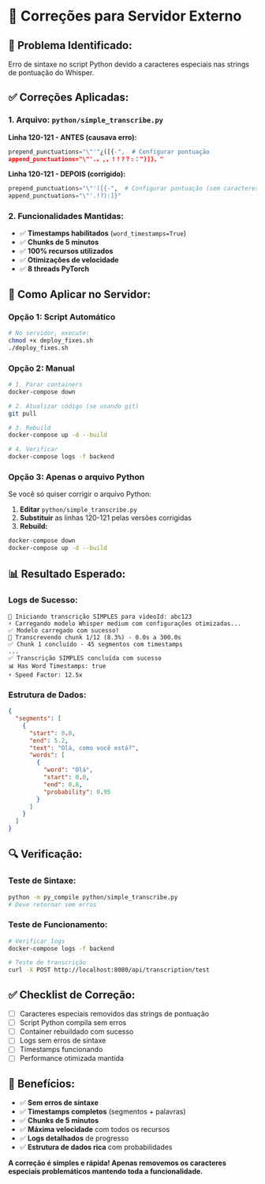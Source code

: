 # 🔧 Correções para Servidor Externo

## 🚨 **Problema Identificado:**
Erro de sintaxe no script Python devido a caracteres especiais nas strings de pontuação do Whisper.

## ✅ **Correções Aplicadas:**

### **1. Arquivo: `python/simple_transcribe.py`**

**Linha 120-121 - ANTES (causava erro):**
```python
prepend_punctuations="\"'"¿([{-",  # Configurar pontuação
append_punctuations="\"'.。,，!！?？:：")]}、"
```

**Linha 120-121 - DEPOIS (corrigido):**
```python
prepend_punctuations="\"'([{-",  # Configurar pontuação (sem caracteres especiais)
append_punctuations="\"'.!?):]}"
```

### **2. Funcionalidades Mantidas:**
- ✅ **Timestamps habilitados** (`word_timestamps=True`)
- ✅ **Chunks de 5 minutos**
- ✅ **100% recursos utilizados**
- ✅ **Otimizações de velocidade**
- ✅ **8 threads PyTorch**

## 🚀 **Como Aplicar no Servidor:**

### **Opção 1: Script Automático**
```bash
# No servidor, execute:
chmod +x deploy_fixes.sh
./deploy_fixes.sh
```

### **Opção 2: Manual**
```bash
# 1. Parar containers
docker-compose down

# 2. Atualizar código (se usando git)
git pull

# 3. Rebuild
docker-compose up -d --build

# 4. Verificar
docker-compose logs -f backend
```

### **Opção 3: Apenas o arquivo Python**
Se você só quiser corrigir o arquivo Python:

1. **Editar** `python/simple_transcribe.py`
2. **Substituir** as linhas 120-121 pelas versões corrigidas
3. **Rebuild:**
```bash
docker-compose down
docker-compose up -d --build
```

## 📊 **Resultado Esperado:**

### **Logs de Sucesso:**
```
🎯 Iniciando transcrição SIMPLES para videoId: abc123
⚡ Carregando modelo Whisper medium com configurações otimizadas...
✅ Modelo carregado com sucesso!
🎯 Transcrevendo chunk 1/12 (8.3%) - 0.0s a 300.0s
✅ Chunk 1 concluído - 45 segmentos com timestamps
...
✅ Transcrição SIMPLES concluída com sucesso
📊 Has Word Timestamps: true
⚡ Speed Factor: 12.5x
```

### **Estrutura de Dados:**
```json
{
  "segments": [
    {
      "start": 0.0,
      "end": 5.2,
      "text": "Olá, como você está?",
      "words": [
        {
          "word": "Olá",
          "start": 0.0,
          "end": 0.8,
          "probability": 0.95
        }
      ]
    }
  ]
}
```

## 🔍 **Verificação:**

### **Teste de Sintaxe:**
```bash
python -m py_compile python/simple_transcribe.py
# Deve retornar sem erros
```

### **Teste de Funcionamento:**
```bash
# Verificar logs
docker-compose logs -f backend

# Teste de transcrição
curl -X POST http://localhost:8080/api/transcription/test
```

## ✅ **Checklist de Correção:**

- [ ] Caracteres especiais removidos das strings de pontuação
- [ ] Script Python compila sem erros
- [ ] Container rebuildado com sucesso
- [ ] Logs sem erros de sintaxe
- [ ] Timestamps funcionando
- [ ] Performance otimizada mantida

## 🎉 **Benefícios:**

- ✅ **Sem erros de sintaxe**
- ✅ **Timestamps completos** (segmentos + palavras)
- ✅ **Chunks de 5 minutos**
- ✅ **Máxima velocidade** com todos os recursos
- ✅ **Logs detalhados** de progresso
- ✅ **Estrutura de dados rica** com probabilidades

**A correção é simples e rápida! Apenas removemos os caracteres especiais problemáticos mantendo toda a funcionalidade.** 
